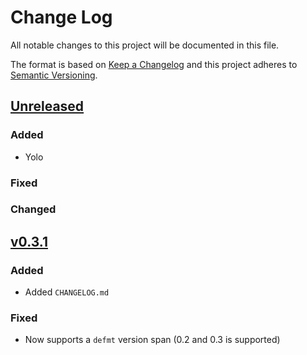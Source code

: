 # Change Log

All notable changes to this project will be documented in this file.

The format is based on [Keep a Changelog](http://keepachangelog.com/)
and this project adheres to [Semantic Versioning](http://semver.org/).

## [Unreleased]

### Added

- Yolo

### Fixed

### Changed

## [v0.3.1]

### Added

- Added `CHANGELOG.md`

### Fixed

- Now supports a `defmt` version span (0.2 and 0.3 is supported)

[Unreleased]: https://github.com/korken89/fugit/compare/v0.3.1...HEAD
[v0.3.1]: https://github.com/korken89/fugit/compare/v0.3.0...v0.3.1
